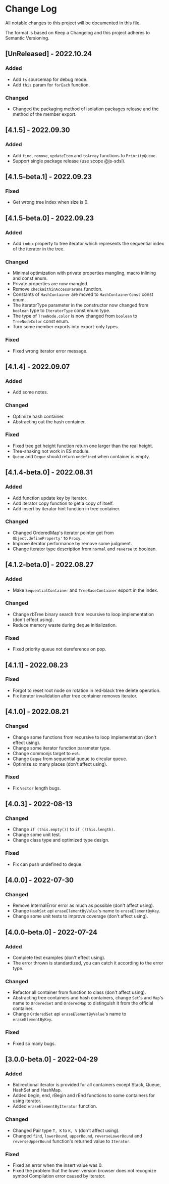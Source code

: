 # Change Log

All notable changes to this project will be documented in this file.

The format is based on Keep a Changelog and this project adheres to Semantic Versioning.

## [UnReleased] - 2022.10.24

### Added

- Add `ts` sourcemap for debug mode.
- Add `this` param for `forEach` function.

### Changed

- Changed the packaging method of isolation packages release and the method of the member export.

## [4.1.5] - 2022.09.30

### Added

- Add `find`, `remove`, `updateItem` and `toArray` functions to `PriorityQueue`.
- Support single package release (use scope @js-sdsl).

## [4.1.5-beta.1] - 2022.09.23

### Fixed

- Get wrong tree index when size is 0.

## [4.1.5-beta.0] - 2022.09.23

### Added

- Add `index` property to tree iterator which represents the sequential index of the iterator in the tree.

### Changed

- Minimal optimization with private properties mangling, macro inlining and const enum.
- Private properties are now mangled.
- Remove `checkWithinAccessParams` function.
- Constants of `HashContainer` are moved to `HashContainerConst` const enum.
- The iteratorType parameter in the constructor now changed from `boolean` type to `IteratorType` const enum type.
- The type of `TreeNode.color` is now changed from `boolean` to `TreeNodeColor` const enum.
- Turn some member exports into export-only types.

### Fixed

- Fixed wrong iterator error message.

## [4.1.4] - 2022.09.07

### Added

- Add some notes.

### Changed

- Optimize hash container.
- Abstracting out the hash container.

### Fixed

- Fixed tree get height function return one larger than the real height.
- Tree-shaking not work in ES module.
- `Queue` and `Deque` should return `undefined` when container is empty.

## [4.1.4-beta.0] - 2022.08.31

### Added

- Add function update key by iterator.
- Add iterator copy function to get a copy of itself.
- Add insert by iterator hint function in tree container.

### Changed

- Changed OrderedMap's iterator pointer get from `Object.defineProperty'` to  `Proxy`.
- Improve iterator performance by remove some judgment.
- Change iterator type description from `normal` and `reverse` to boolean.

## [4.1.2-beta.0] - 2022.08.27

### Added

- Make `SequentialContainer` and `TreeBaseContainer` export in the index.

### Changed

- Change rbTree binary search from recursive to loop implementation (don't effect using).
- Reduce memory waste during deque initialization.

### Fixed

- Fixed priority queue not dereference on pop.

## [4.1.1] - 2022.08.23

### Fixed

- Forgot to reset root node on rotation in red-black tree delete operation.
- Fix iterator invalidation after tree container removes iterator.

## [4.1.0] - 2022.08.21

### Changed

- Change some functions from recursive to loop implementation (don't effect using).
- Change some iterator function parameter type.
- Change commonjs target to `es6`.
- Change `Deque` from sequential queue to circular queue.
- Optimize so many places (don't affect using).

### Fixed

- Fix `Vector` length bugs.

## [4.0.3] - 2022-08-13

### Changed

- Change `if (this.empty())` to `if (!this.length)`.
- Change some unit test.
- Change class type and optimized type design.

### Fixed

- Fix can push undefined to deque.

## [4.0.0] - 2022-07-30

### Changed

- Remove InternalError error as much as possible (don't affect using).
- Change `HashSet` api `eraseElementByValue`'s name to `eraseElementByKey`.
- Change some unit tests to improve coverage (don't affect using).

## [4.0.0-beta.0] - 2022-07-24

### Added

- Complete test examples (don't effect using).
- The error thrown is standardized, you can catch it according to the error type.

### Changed

- Refactor all container from function to class (don't affect using).
- Abstracting tree containers and hash containers, change `Set`'s and `Map`'s name to `OrderedSet` and `OrderedMap` to distinguish it from the official container.
- Change `OrderedSet` api `eraseElementByValue`'s name to `eraseElementByKey`.

### Fixed

- Fixed so many bugs.

## [3.0.0-beta.0] - 2022-04-29

### Added

- Bidirectional iterator is provided for all containers except Stack, Queue, HashSet and HashMap.
- Added begin, end, rBegin and rEnd functions to some containers for using iterator.
- Added `eraseElementByIterator` function.

### Changed

- Changed Pair type `T, K` to `K, V` (don't affect using).
- Changed `find`, `lowerBound`, `upperBound`, `reverseLowerBound` and `reverseUpperBound` function's returned value to `Iterator`.

### Fixed

- Fixed an error when the insert value was 0.
- Fixed the problem that the lower version browser does not recognize symbol Compilation error caused by iterator.
